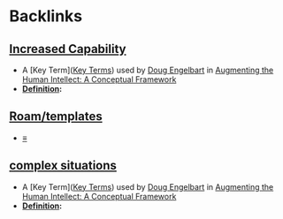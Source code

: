 
# Backlinks
## [Increased Capability](<Increased Capability.md>)
- A [Key Term]([Key Terms](<Key Terms.md>)) used by [Doug Engelbart](<Doug Engelbart.md>) in [Augmenting the Human Intellect: A Conceptual Framework](<Augmenting the Human Intellect: A Conceptual Framework.md>)
- **[Definition](<Definition.md>):**

## [Roam/templates](<Roam/templates.md>)
- [≡]([Definition](<Definition.md>))

## [complex situations](<complex situations.md>)
- A [Key Term]([Key Terms](<Key Terms.md>)) used by [Doug Engelbart](<Doug Engelbart.md>) in [Augmenting the Human Intellect: A Conceptual Framework](<Augmenting the Human Intellect: A Conceptual Framework.md>)
- **[Definition](<Definition.md>):**

